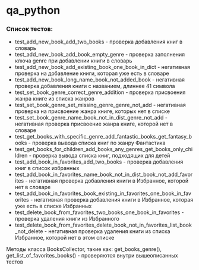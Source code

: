 # qa_python

### Список тестов:
- test_add_new_book_add_two_books - проверка добавления книг в словарь
- test_add_new_book_add_book_empty_genre - проверка заполнения ключа genre при добавлении книги в словарь
- test_add_new_book_add_existing_book_one_book_in_dict - негативная проверка на добавление книги, которая уже есть в словаре
- test_add_new_book_long_name_book_not_added_book - негативная проверка добавления книги с названием, длиннее 41 символа
- test_set_book_genre_correct_genre_addition - проверка присвоения жанра книге из списка жанров
- test_set_book_genre_set_missing_genre_genre_not_add - негативная проверка на присвоение жанра книге, которых нет в списке
- test_set_book_genre_name_book_not_in_dist_genre_not_add - негативная проверка присвоение жанра книге, которой нет в словаре
- test_get_books_with_specific_genre_add_fantastic_books_get_fantasy_books - проверка вывода списка книг по жанру Фантастика
- test_get_books_for_children_add_books_any_genres_get_books_only_children - проверка вывода списка книг, подходящих для детей
- test_add_book_in_favorites_add_two_books - проверка добавления книг в список избранных
- test_add_book_in_favorites_name_book_not_in_dist_book_not_add_favorites - негативная проверка добавления книги в Избранное, которой нет в словаре
- test_add_book_in_favorites_book_existing_in_favorites_one_book_in_favorites - негативная проверка добавления книги в Избранное, которая уже есть в списке Избранных
- test_delete_book_from_favorites_two_books_one_book_in_favorites - проверка удаления книги из Избранного
- test_delete_book_from_favorites_delete_book_not_in_favorites_list_book_not_delete - негативная проверка удаления книги из списка Избранное, которой нет в этом списке

Методы класса BooksCollector, такие как: get_books_genre(), get_list_of_favorites_books() - проверяются внутри вышеописанных тестов
